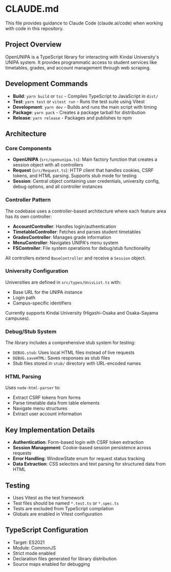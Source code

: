 # CLAUDE.md

This file provides guidance to Claude Code (claude.ai/code) when working with code in this repository.

## Project Overview

OpenUNIPA is a TypeScript library for interacting with Kindai University's UNIPA system. It provides programmatic access to student services like timetables, grades, and account management through web scraping.

## Development Commands

- **Build**: `yarn build` or `tsc` - Compiles TypeScript to JavaScript in `dist/`
- **Test**: `yarn test` or `vitest run` - Runs the test suite using Vitest
- **Development**: `yarn dev` - Builds and runs the main script with timing
- **Package**: `yarn pack` - Creates a package tarball for distribution
- **Release**: `yarn release` - Packages and publishes to npm

## Architecture

### Core Components

- **OpenUNIPA** (`src/openunipa.ts`): Main factory function that creates a session object with all controllers
- **Request** (`src/Request.ts`): HTTP client that handles cookies, CSRF tokens, and HTML parsing. Supports stub mode for testing
- **Session**: Central object containing user credentials, university config, debug options, and all controller instances

### Controller Pattern

The codebase uses a controller-based architecture where each feature area has its own controller:

- **AccountController**: Handles login/authentication
- **TimetableController**: Fetches and parses student timetables  
- **GradesController**: Manages grade information
- **MenuController**: Navigates UNIPA's menu system
- **FSController**: File system operations for debug/stub functionality

All controllers extend `BaseController` and receive a `Session` object.

### University Configuration

Universities are defined in `src/types/UnivList.ts` with:
- Base URL for the UNIPA instance
- Login path
- Campus-specific identifiers

Currently supports Kindai University (Higashi-Osaka and Osaka-Sayama campuses).

### Debug/Stub System

The library includes a comprehensive stub system for testing:
- `DEBUG.stub`: Uses local HTML files instead of live requests
- `DEBUG.saveHTML`: Saves responses as stub files
- Stub files stored in `stub/` directory with URL-encoded names

### HTML Parsing

Uses `node-html-parser` to:
- Extract CSRF tokens from forms
- Parse timetable data from table elements
- Navigate menu structures
- Extract user account information

## Key Implementation Details

- **Authentication**: Form-based login with CSRF token extraction
- **Session Management**: Cookie-based session persistence across requests
- **Error Handling**: WindowState enum for request status tracking
- **Data Extraction**: CSS selectors and text parsing for structured data from HTML

## Testing

- Uses Vitest as the test framework
- Test files should be named `*.test.ts` or `*.spec.ts`
- Tests are excluded from TypeScript compilation
- Globals are enabled in Vitest configuration

## TypeScript Configuration

- Target: ES2021
- Module: CommonJS
- Strict mode enabled
- Declaration files generated for library distribution
- Source maps enabled for debugging